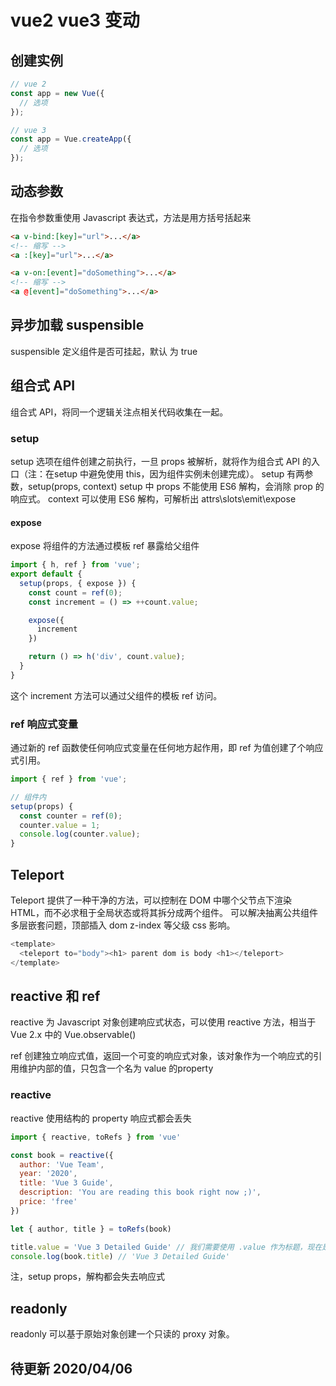 # vue2 vue3 变动

## 创建实例
```javascript
// vue 2
const app = new Vue({ 
  // 选项
});

// vue 3
const app = Vue.createApp({
  // 选项
});
```

## 动态参数
在指令参数重使用 Javascript 表达式，方法是用方括号括起来
```html
<a v-bind:[key]="url">...</a>
<!-- 缩写 -->
<a :[key]="url">...</a>

<a v-on:[event]="doSomething">...</a>
<!-- 缩写 -->
<a @[event]="doSomething">...</a>
```

## 异步加载 suspensible
suspensible 定义组件是否可挂起，默认 为 true

## 组合式 API
组合式 API，将同一个逻辑关注点相关代码收集在一起。

### setup
setup 选项在组件创建之前执行，一旦 props 被解析，就将作为组合式 API 的入口（注：在setup 中避免使用 this，因为组件实例未创建完成）。
setup 有两参数，setup(props, context)
setup 中 props 不能使用 ES6 解构，会消除 prop 的响应式。
context 可以使用 ES6 解构，可解析出 attrs\slots\emit\expose

#### expose 
expose 将组件的方法通过模板 ref 暴露给父组件

```javascript
import { h, ref } from 'vue';
export default {
  setup(props, { expose }) {
    const count = ref(0);
    const increment = () => ++count.value;

    expose({
      increment
    })

    return () => h('div', count.value);
  }
}
```
这个 increment 方法可以通过父组件的模板 ref 访问。

### ref 响应式变量
通过新的 ref 函数使任何响应式变量在任何地方起作用，即 ref 为值创建了个响应式引用。

```javascript
import { ref } from 'vue';

// 组件内
setup(props) {
  const counter = ref(0);
  counter.value = 1;
  console.log(counter.value);
}
```

## Teleport 
Teleport 提供了一种干净的方法，可以控制在 DOM 中哪个父节点下渲染 HTML，而不必求租于全局状态或将其拆分成两个组件。
可以解决抽离公共组件多层嵌套问题，顶部插入 dom z-index 等父级 css 影响。

```javascript
<template>
  <teleport to="body"><h1> parent dom is body <h1></teleport>
</template>
```

## reactive 和 ref
reactive  为 Javascript 对象创建响应式状态，可以使用 reactive 方法，相当于 Vue 2.x 中的 Vue.observable()

ref 创建独立响应式值，返回一个可变的响应式对象，该对象作为一个响应式的引用维护内部的值，只包含一个名为 value 的property

### reactive 
reactive 使用结构的 property 响应式都会丢失
```javascript
import { reactive, toRefs } from 'vue'

const book = reactive({
  author: 'Vue Team',
  year: '2020',
  title: 'Vue 3 Guide',
  description: 'You are reading this book right now ;)',
  price: 'free'
})

let { author, title } = toRefs(book)

title.value = 'Vue 3 Detailed Guide' // 我们需要使用 .value 作为标题，现在是 ref
console.log(book.title) // 'Vue 3 Detailed Guide'
```
注，setup props，解构都会失去响应式

## readonly
readonly 可以基于原始对象创建一个只读的 proxy 对象。

## 待更新 2020/04/06